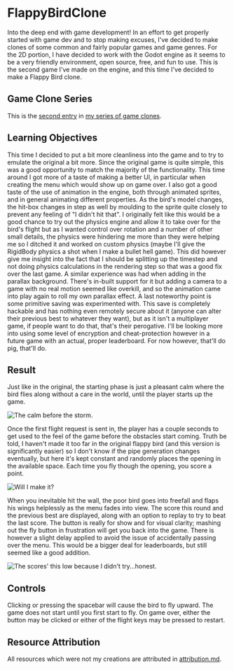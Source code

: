 # FlappyBirdClone

Into the deep end with game development!  In an effort to get properly started with game dev and to stop making excuses, I've decided to make clones of some common and fairly popular games and game genres.  For the 2D portion, I have decided to work with the Godot engine as it seems to be a very friendly environment, open source, free, and fun to use.  This is the second game I've made on the engine, and this time I've decided to make a Flappy Bird clone.

## Game Clone Series
This is the [second entry](https://github.com/kazeraniman/GameCloneIndex#flappy-bird) in [my series of game clones](https://github.com/kazeraniman/GameCloneIndex).

## Learning Objectives

This time I decided to put a bit more cleanliness into the game and to try to emulate the original a bit more.  Since the original game is quite simple, this was a good opportunity to match the majority of the functionality.  This time around I got more of a taste of making a better UI, in particular when creating the menu which would show up on game over.  I also got a good taste of the use of animation in the engine, both through animated sprites, and in general animating different properties.  As the bird's model changes, the hit-box changes in step as well by moulding to the sprite quite closely to prevent any feeling of "I didn't hit that".  I originally felt like this would be a good chance to try out the physics engine and allow it to take over for the bird's flight but as I wanted control over rotation and a number of other small details, the physics were hindering me more than they were helping me so I ditched it and worked on custom physics (maybe I'll give the RigidBody physics a shot when I make a bullet hell game).  This did however give me insight into the fact that I should be splitting up the timestep and not doing physics calculations in the rendering step so that was a good fix over the last game.  A similar experience was had when adding in the parallax background.  There's in-built support for it but adding a camera to a game with no real motion seemed like overkill, and so the animation came into play again to roll my own parallax effect.  A last noteworthy point is some primitive saving was experimented with.  This save is completely hackable and has nothing even remotely secure about it (anyone can alter their previous best to whatever they want), but as it isn't a multiplayer game, if people want to do that, that's their perogative.  I'll be looking more into using some level of encryption and cheat-protection however in a future game with an actual, proper leaderboard.  For now however, that'll do pig, that'll do.

## Result

Just like in the original, the starting phase is just a pleasant calm where the bird flies along without a care in the world, until the player starts up the game.

![The calm before the storm.](Screenshots/standby.png)

Once the first flight request is sent in, the player has a couple seconds to get used to the feel of the game before the obstacles start coming.  Truth be told, I haven't made it too far in the original flappy bird (and this version is significantly easier) so I don't know if the pipe generation changes eventually, but here it's kept constant and randomly places the opening in the available space.  Each time you fly though the opening, you score a point.

![Will I make it?](Screenshots/playing.png)

When you inevitable hit the wall, the poor bird goes into freefall and flaps his wings helplessly as the menu fades into view.  The score this round and the previous best are displayed, along with an option to replay to try to beat the last score.  The button is really for show and for visual clarity; mashing out the fly button in frustration will get you back into the game.  There is however a slight delay applied to avoid the issue of accidentally passing over the menu.  This would be a bigger deal for leaderboards, but still seemed like a good addition.

![The scores' this low because I didn't try...honest.](Screenshots/menu.png)

## Controls

Clicking or pressing the spacebar will cause the bird to fly upward.  The game does not start until you first start to fly.  On game over, either the button may be clicked or either of the flight keys may be pressed to restart.

## Resource Attribution

All resources which were not my creations are attributed in [attribution.md](attribution.md).
